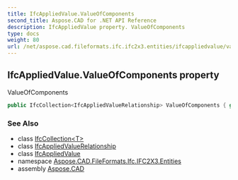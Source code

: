 ```yaml
---
title: IfcAppliedValue.ValueOfComponents
second_title: Aspose.CAD for .NET API Reference
description: IfcAppliedValue property. ValueOfComponents
type: docs
weight: 80
url: /net/aspose.cad.fileformats.ifc.ifc2x3.entities/ifcappliedvalue/valueofcomponents/
---
```

## IfcAppliedValue.ValueOfComponents property

ValueOfComponents

```csharp
public IfcCollection<IfcAppliedValueRelationship> ValueOfComponents { get; }
```

### See Also

* class [IfcCollection&lt;T&gt;](../../../aspose.cad.fileformats.ifc/ifccollection-1/)
* class [IfcAppliedValueRelationship](../../ifcappliedvaluerelationship/)
* class [IfcAppliedValue](../)
* namespace [Aspose.CAD.FileFormats.Ifc.IFC2X3.Entities](../../ifcappliedvalue/)
* assembly [Aspose.CAD](../../../)



